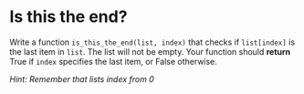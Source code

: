 # Is this the end?

Write a function `is_this_the_end(list, index)` that checks if `list[index]` is the last item in `list`.
The list will not be empty.
Your function should **return** True if `index` specifies the last item, or False otherwise.

*Hint: Remember that lists index from 0*
